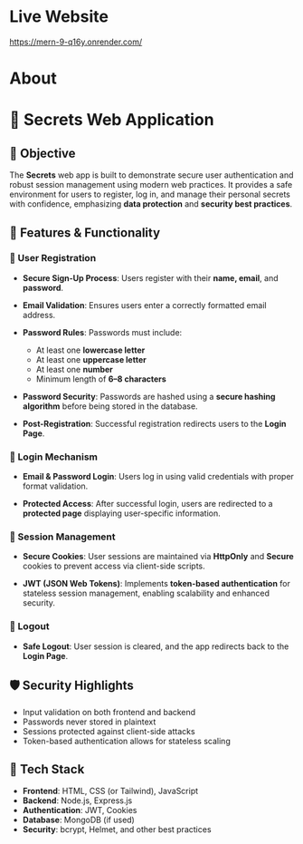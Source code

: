 # Live Website
https://mern-9-q16y.onrender.com/

# About
# 🔐 Secrets Web Application

## 🚀 Objective

The **Secrets** web app is built to demonstrate secure user authentication and robust session management using modern web practices. It provides a safe environment for users to register, log in, and manage their personal secrets with confidence, emphasizing **data protection** and **security best practices**.

## 📌 Features & Functionality

### 📝 User Registration

* **Secure Sign-Up Process**:
  Users register with their **name, email**, and **password**.

* **Email Validation**:
  Ensures users enter a correctly formatted email address.

* **Password Rules**:
  Passwords must include:

  * At least one **lowercase letter**
  * At least one **uppercase letter**
  * At least one **number**
  * Minimum length of **6–8 characters**

* **Password Security**:
  Passwords are hashed using a **secure hashing algorithm** before being stored in the database.

* **Post-Registration**:
  Successful registration redirects users to the **Login Page**.

### 🔐 Login Mechanism

* **Email & Password Login**:
  Users log in using valid credentials with proper format validation.

* **Protected Access**:
  After successful login, users are redirected to a **protected page** displaying user-specific information.

### 🧠 Session Management

* **Secure Cookies**:
  User sessions are maintained via **HttpOnly** and **Secure** cookies to prevent access via client-side scripts.

* **JWT (JSON Web Tokens)**:
  Implements **token-based authentication** for stateless session management, enabling scalability and enhanced security.

### 🚪 Logout

* **Safe Logout**:
  User session is cleared, and the app redirects back to the **Login Page**.

## 🛡️ Security Highlights

* Input validation on both frontend and backend
* Passwords never stored in plaintext
* Sessions protected against client-side attacks
* Token-based authentication allows for stateless scaling

## 📂 Tech Stack

* **Frontend**: HTML, CSS (or Tailwind), JavaScript
* **Backend**: Node.js, Express.js
* **Authentication**: JWT, Cookies
* **Database**: MongoDB (if used)
* **Security**: bcrypt, Helmet, and other best practices
